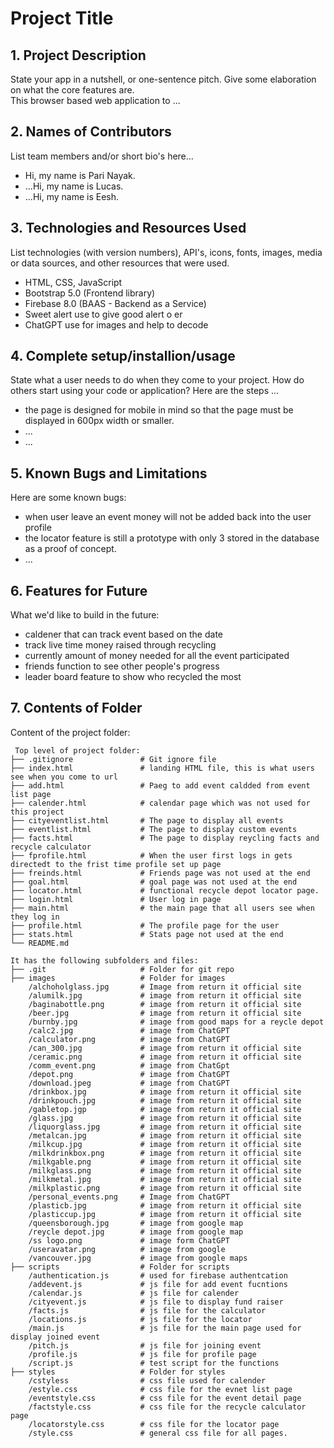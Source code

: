 # Project Title

## 1. Project Description
State your app in a nutshell, or one-sentence pitch. Give some elaboration on what the core features are.  
This browser based web application to ... 

## 2. Names of Contributors
List team members and/or short bio's here... 
* Hi, my name is Pari Nayak.
* ...Hi, my name is Lucas.
* ...Hi, my name is Eesh.
	
## 3. Technologies and Resources Used
List technologies (with version numbers), API's, icons, fonts, images, media or data sources, and other resources that were used.
* HTML, CSS, JavaScript
* Bootstrap 5.0 (Frontend library)
* Firebase 8.0 (BAAS - Backend as a Service)
* Sweet alert use to give good alert o er
* ChatGPT use for images and help to decode


## 4. Complete setup/installion/usage
State what a user needs to do when they come to your project.  How do others start using your code or application?
Here are the steps ...
* the page is designed for mobile in mind so that the page must be displayed in 600px width or smaller.
* ...
* ...

## 5. Known Bugs and Limitations
Here are some known bugs:
* when user leave an event money will not be added back into the user profile
* the locator feature is still a prototype with only 3 stored in the database as a proof of concept.
* ...

## 6. Features for Future
What we'd like to build in the future:
* caldener that can track event based on the date
* track live time money raised through recycling
* currently amount of money needed for all the event participated
* friends function to see other people's progress
* leader board feature to show who recycled the most 
	
## 7. Contents of Folder
Content of the project folder:

```
 Top level of project folder: 
├── .gitignore               # Git ignore file
├── index.html               # landing HTML file, this is what users see when you come to url
├── add.html                 # Paeg to add event caldded from event list page
├── calender.html            # calendar page which was not used for this project
├── cityeventlist.html       # The page to display all events
├── eventlist.html           # The page to display custom events
├── facts.html               # The page to display reycling facts and recycle calculator
├── fprofile.html            # When the user first logs in gets directedt to the frist time profile set up page
├── freinds.html             # Friends page was not used at the end
├── goal.html                # goal page was not used at the end
├── locator.html             # functional recycle depot locator page.
├── login.html               # User log in page
├── main.html                # the main page that all users see when they log in
├── profile.html             # The profile page for the user
├── stats.html               # Stats page not used at the end
└── README.md

It has the following subfolders and files:
├── .git                     # Folder for git repo
├── images                   # Folder for images
    /alchoholglass.jpg       # Image from return it official site
    /alumilk.jpg             # image from return it official site
    /baginabottle.png        # image from return it official site
    /beer.jpg                # image from return it official site
    /burnby.jpg              # image from good maps for a reycle depot
    /calc2.jpg               # image from ChatGPT
    /calculator.png          # image from ChatGPT
    /can_300.jpg             # image from return it official site
    /ceramic.png             # image from return it official site
    /comm_event.png          # image from ChatGpt
    /depot.png               # image from ChatGPT
    /download.jpeg           # image from ChatGPT
    /drinkbox.jpg            # image from return it official site
    /drinkpouch.jpg          # image from return it official site
    /gabletop.jgp            # image from return it official site
    /glass.jpg               # image from return it official site
    /liquorglass.jpg         # image from return it official site
    /metalcan.jpg            # image from return it official site
    /milkcup.jpg             # image from return it official site
    /milkdrinkbox.png        # image from return it official site
    /milkgable.png           # image from return it official site
    /milkglass.png           # image from return it official site
    /milkmetal.jpg           # image from return it official site
    /milkplastic.png         # image from return it official site
    /personal_events.png     # Image from ChatGPT
    /plasticb.jpg            # image from return it official site
    /plasticcup.jpg          # image from return it official site
    /queensborough.jpg       # image from google map
    /reycle depot.jpg        # image from google map
    /ss logo.png             # image form ChatGPT
    /useravatar.png          # image from google
    /vancouver.jpg           # image from google maps
├── scripts                  # Folder for scripts
    /authentication.js       # used for firebase authentcation
    /addevent.js             # js file for add event fucntions
    /calendar.js             # js file for calender
    /cityevent.js            # js file to display fund raiser
    /facts.js                # js file for the calculator
    /locations.js            # js file for the locator
    /main.js                 # js file for the main page used for display joined event
    /pitch.js                # js file for joining event
    /profile.js              # js file for profile page
    /script.js               # test script for the functions
├── styles                   # Folder for styles
    /cstyless                # css file used for calender
    /estyle.css              # css file for the evnet list page
    /eventstyle.css          # css file for the event detail page
    /factstyle.css           # css file for the recycle calculator page
    /locatorstyle.css        # css file for the locator page
    /style.css               # general css file for all pages.



```


